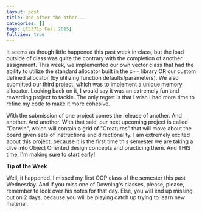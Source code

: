 ```yaml
---
layout: post
title: One after the other...
categories: []
tags: [CS371p Fall 2015]
fullview: true
---
```


It seems as though little happened this past week in class, but the load outside of class was quite the contrary with the completion of another assignment. This week, we implemented our own vector class that had the ability to utilize the standard allocator built in the c++ library OR our custom defined allocator (by utilizing function defaults/parameters). We also submitted our third project, which was to implement a unique memory allocator. Looking back on it, I would say it was an extremely fun and rewarding project to tackle. The only regret is that I wish I had more time to refine my code to make it more cohesive.

With the submission of one project comes the release of another. And another. And another. With that said, our next upcoming project is called "Darwin", which will contain a grid of "Creatures" that will move about the board given sets of instructions and directionality. I am extremely excited about this project, because it is the first time this semester we are taking a dive into Object Oriented design concepts and practicing them. And THIS time, I'm making sure to start early!


**Tip of the Week**

Well, it happened. I missed my first OOP class of the semester this past Wednesday. And if you miss one of Downing's classes, please, please, remember to look over his notes for that day. Else, you will end up missing out on 2 days, because you will be playing catch up trying to learn new material.
